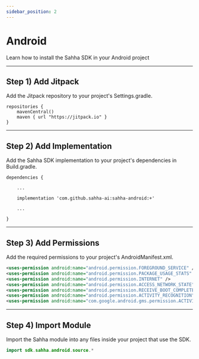 ```yaml
---
sidebar_position: 2
---
```


# Android

Learn how to install the Sahha SDK in your Android project

---

## Step 1) Add Jitpack

Add the Jitpack repository to your project's Settings.gradle.

```text title=Settings.gradle
repositories {
    mavenCentral()
    maven { url "https://jitpack.io" }
}
```

***

## Step 2) Add Implementation

Add the Sahha SDK implementation to your project's dependencies in Build.gradle.

```text title=Build.gradle
dependencies {

    ...

    implementation 'com.github.sahha-ai:sahha-android:+'

    ...

}
```

***

## Step 3) Add Permissions

Add the required permissions to your project's AndroidManifest.xml.

```xml title=AndroidManifest.xml
<uses-permission android:name="android.permission.FOREGROUND_SERVICE" />
<uses-permission android:name="android.permission.PACKAGE_USAGE_STATS" tools:ignore="ProtectedPermissions" />
<uses-permission android:name="android.permission.INTERNET" />
<uses-permission android:name="android.permission.ACCESS_NETWORK_STATE" />
<uses-permission android:name="android.permission.RECEIVE_BOOT_COMPLETED" />
<uses-permission android:name="android.permission.ACTIVITY_RECOGNITION" />
<uses-permission android:name="com.google.android.gms.permission.ACTIVITY_RECOGNITION" />
```

***

## Step 4) Import Module

Import the Sahha module into any files inside your project that use the SDK.

```kotlin title=MyApp.kt
import sdk.sahha.android.source.*
```
